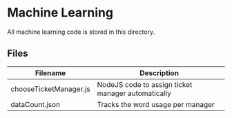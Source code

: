 # Machine Learning
All machine learning code is stored in this directory.

## Files
| Filename | Description |
|----------|-------------|
| chooseTicketManager.js | NodeJS code to assign ticket manager automatically |
| dataCount.json | Tracks the word usage per manager |
